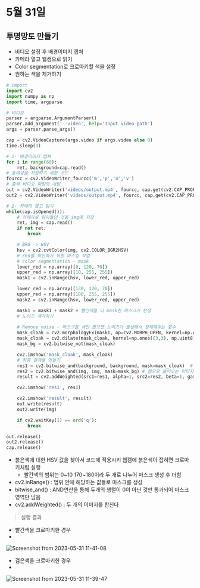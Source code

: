 # 5월 31일

## 투명망토 만들기
- 비디오 설정 후 배경이미지 캡쳐
- 카메라 열고 웹캠으로 읽기
- Color segmentation로 크로마키할 색을 설정
- 원하는 색을 제거하기
 
```python
# import
import cv2
import numpy as np
import time, argparse

# 비디오
parser = argparse.ArgumentParser()
parser.add_argument('--video', help='Input video path')
args = parser.parse_args()

cap = cv2.VideoCapture(args.video if args.video else 0)
time.sleep(3)

# 1- 배경이미지 캡쳐
for i in range(60):
    ret, background=cap.read()
# 동여상을 저장하기 위한 코드
fourcc = cv2.VideoWriter_fourcc('m','p','4','v')
# 출력 비디오 파일의 세팅
out = cv2.VideoWriter('videos/output.mp4', fourcc, cap.get(cv2.CAP_PROP_FPS), (background.shape[1], background.shape[0]))
out2 = cv2.VideoWriter('videos/output.mp4', fourcc, cap.get(cv2.CAP_PROP_FPS), (background.shape[1], background.shape[0]))

# 2- 카메라 열고 읽기
while(cap.isOpened()):
    # 카메라로 읽어들인 것을 img에 저장
    ret, img = cap.read()
    if not ret:
        break

    # BRG -> HSV
    hsv = cv2.cvtColor(img, cv2.COLOR_BGR2HSV)
    # red를 확인하기 위한 마스킹 작업    
    # color segmentation - mask
    lower_red = np.array([0, 120, 70])
    upper_red = np.array([10, 255, 255])
    mask1 = cv2.inRange(hsv, lower_red, upper_red)

    lower_red = np.array([130, 120, 70])
    upper_red = np.array([180, 255, 255])
    mask2 = cv2.inRange(hsv, lower_red, upper_red)

    mask1 = mask1 + mask2 # 빨간색을 다 mask한 마스크가 탄생
    # 노이즈 제거하기
    
    # Remove noise - 마스크를 색만 뽑으면 노이즈가 발생해서 정제해주는 함수
    mask_cloak = cv2.morphologyEx(mask1, op=cv2.MORPH_OPEN, kernel=np.ones((3,3), np.uint8), iterations=2)
    mask_cloak = cv2.dilate(mask_cloak, kernel=np.ones((3,3), np.uint8), iterations=1)
    mask_bg = cv2.bitwise_not(mask_cloak)

    cv2.imshow('mask_cloak', mask_cloak)
    # 최종 결과물 만들기
    res1 = cv2.bitwise_and(background, background, mask=mask_cloak)  # background에서 mask만 남음
    res2 = cv2.bitwise_and(img, img, mask=mask_bg) # 캠으로 들어오는 이미지에서 mask가 안 된 부분만 남음
    result = cv2.addWeighted(src1=res1, alpha=1, src2=res2, beta=1, gamma=0)

    cv2.imshow('res1', res1)

    cv2.imshow('result', result)
    out.write(result)
    out2.write(img)

    if cv2.waitKey(1) == ord('q'):
        break

out.release()
out2.release()
cap.release()
```
- 붉은색에 대한 HSV 값을 찾아서 코드에 적용시키 웹캠에 붉은색이 잡히면 크로마키처럼 실행
    - 빨간색의 범위는 0~10 170~180이라 두 개로 나누어 마스크 생성 후 더함
-  cv2.inRange() : 범위 안에 해당하는 값들로 마스크를 생성
-  bitwise_and() : AND연산을 통해 두개의 행렬이 0이 아닌 것만 통과되어 마스크 영역만 남음
-  cv2.addWeighted() : 두 개의 이미지를 합친다 
> 실행 결과

- 빨간색을 크로마키한 경우
- 
![Screenshot from 2023-05-31 11-41-08](https://github.com/ajhwan/OpenCV_study/assets/129160008/6183d1e3-0354-4696-a4f4-6cc7f3255ce2)

- 검은색을 크로마키한 경우
- 
![Screenshot from 2023-05-31 11-39-47](https://github.com/ajhwan/OpenCV_study/assets/129160008/3d85a124-f2f3-4b58-a6f8-028f4458be59)

